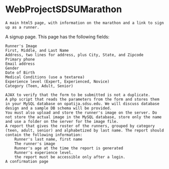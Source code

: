# WebProjectSDSUMarathon

    A main html5 page, with information on the marathon and a link to sign up as a runner.
A signup page. This page has the following fields:

    Runner's Image
    First, Middle, and Last Name
    Address, two lines for address, plus City, State, and Zipcode
    Primary phone
    Email address
    Gender
    Date of Birth
    Medical Conditions (use a textarea)
    Experience level (Expert, Experienced, Novice)
    Category (Teen, Adult, Senior)

    AJAX to verify that the form to be submitted is not a duplicate.
    A php script that reads the parameters from the form and stores them in your MySQL database on opatija.sdsu.edu. We will discuss database design and a sample DB schema will be provided.
    You must also upload and store the runner's image on the server. Do not store the actual image in the MySQL database, store only the name and use a folder on the server for the image file.
    A report that gives the roster of the runners, grouped by category (teen, adult, senior) and alphabetized by last name. The report should contain the following information:
        Runner's last name, first name
        The runner's image
        Runner's age at the time the report is generated
        Runner's experience level.
        the report must be accessible only after a login.
    A confirmation page
